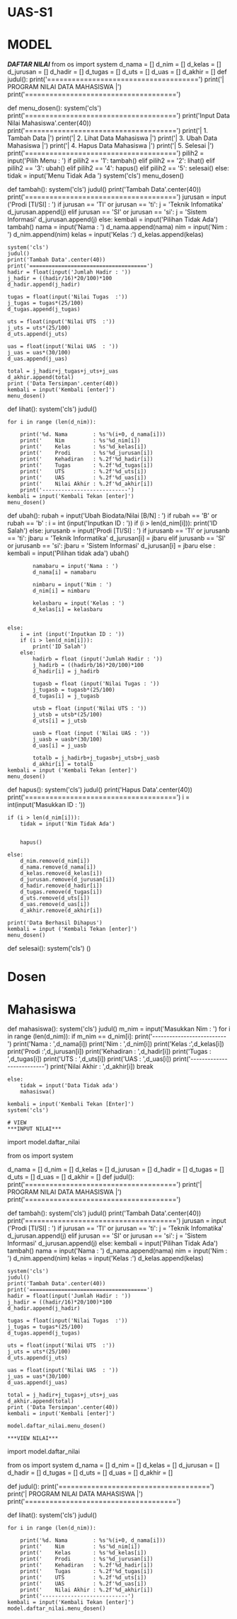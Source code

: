 # UAS-S1
# MODEL
***DAFTAR NILAI***
from os import system
d_nama = []
d_nim = []
d_kelas = []
d_jurusan = []
d_hadir = []
d_tugas = []
d_uts = []
d_uas = []
d_akhir = []
def judul():
    print('=====================================')
    print('|    PROGRAM NILAI DATA MAHASISWA   |')
    print('=====================================')

def menu_dosen():
    system('cls')
    print('=====================================')
    print('Input Data Nilai Mahasiswa'.center(40))
    print('=====================================')
    print('| 1. Tambah Data                    |')
    print('| 2. Lihat Data Mahasiswa           |')
    print('| 3. Ubah Data Mahasiswa            |')
    print('| 4. Hapus Data Mahasiswa           |')
    print('| 5. Selesai                        |')
    print('=====================================')
    pilih2 = input('Pilih Menu : ')
    if pilih2 == '1':
        tambah()
    elif pilih2 == '2':
        lihat()
    elif pilih2 == '3':
        ubah()
    elif pilih2 == '4':
        hapus()
    elif pilih2 == '5':
        selesai()
    else:
        tidak = input('Menu Tidak Ada ')
        system('cls')
        menu_dosen()

def tambah():
    system('cls')
    judul()
    print('Tambah Data'.center(40))
    print('=====================================')
    jurusan = input ('Prodi [TI/SI] : ')
    if jurusan == 'TI' or jurusan == 'ti':
        j = 'Teknik Infomatika'
        d_jurusan.append(j)
    elif jurusan == 'SI' or jurusan == 'si':
        j = 'Sistem Informasi'
        d_jurusan.append(j)
    else:
        kembali = input('Pilihan Tidak Ada')
        tambah()
    nama = input('Nama  : ')
    d_nama.append(nama)
    nim = input('Nim   : ')
    d_nim.append(nim)
    kelas = input('Kelas :')
    d_kelas.append(kelas)

    system('cls')
    judul()
    print('Tambah Data'.center(40))
    print('=====================================')
    hadir = float(input('Jumlah Hadir : '))
    j_hadir = ((hadir/16)*20/100)*100
    d_hadir.append(j_hadir)

    tugas = float(input('Nilai Tugas  :'))
    j_tugas = tugas*(25/100)
    d_tugas.append(j_tugas)

    uts = float(input('Nilai UTS  :'))
    j_uts = uts*(25/100)
    d_uts.append(j_uts)

    uas = float(input('Nilai UAS  : '))
    j_uas = uas*(30/100)
    d_uas.append(j_uas)

    total = j_hadir+j_tugas+j_uts+j_uas
    d_akhir.append(total)
    print ('Data Tersimpan'.center(40))
    kembali = input('Kembali [enter]')
    menu_dosen()

def lihat():
    system('cls')
    judul()

    for i in range (len(d_nim)):

        print('%d. Nama        : %s'%(i+0, d_nama[i]))
        print('    Nim         : %s'%d_nim[i])
        print('    Kelas       : %s'%d_kelas[i])
        print('    Prodi       : %s'%d_jurusan[i])
        print('    Kehadiran   : %.2f'%d_hadir[i])
        print('    Tugas       : %.2f'%d_tugas[i])
        print('    UTS         : %.2f'%d_uts[i])
        print('    UAS         : %.2f'%d_uas[i])
        print('    Nilai Akhir : %.2f'%d_akhir[i])
        print('---------------------------')
    kembali = input('Kembali Tekan [enter]')
    menu_dosen()

def ubah():
    rubah = input('Ubah Biodata/Nilai [B/N] : ')
    if rubah == 'B' or rubah == 'b' :
        i = int (input('Inputkan ID : '))
        if (i > len(d_nim[i])):
            print('ID Salah')
        else:
            jurusanb = input('Prodi [TI/SI] : ')
            if jurusanb == 'TI' or jurusanb == 'ti':
                jbaru = 'Teknik Informatika'
                d_jurusan[i] = jbaru
            elif jurusanb == 'SI' or jurusanb == 'si':
                jbaru = 'Sistem Informasi'
                d_jurusan[i] = jbaru
            else :
                kembali = input('Pilihan tidak ada')
                ubah()

            namabaru = input('Nama : ')
            d_nama[i] = namabaru

            nimbaru = input('Nim : ')
            d_nim[i] = nimbaru

            kelasbaru = input('Kelas : ')
            d_kelas[i] = kelasbaru

            
    else:
        i = int (input('Inputkan ID : '))
        if (i > len(d_nim[i])):
            print('ID Salah')
        else:
            hadirb = float (input('Jumlah Hadir : '))
            j_hadirb = ((hadirb/16)*20/100)*100
            d_hadir[i] = j_hadirb

            tugasb = float (input('Nilai Tugas : '))
            j_tugasb = tugasb*(25/100)
            d_tugas[i] = j_tugasb

            utsb = float (input('Nilai UTS : '))
            j_utsb = utsb*(25/100)
            d_uts[i] = j_utsb

            uasb = float (input ('Nilai UAS : '))
            j_uasb = uasb*(30/100)
            d_uas[i] = j_uasb

            totalb = j_hadirb+j_tugasb+j_utsb+j_uasb
            d_akhir[i] = totalb
    kembali = input ('Kembali Tekan [enter]')
    menu_dosen()  

def hapus():
    system('cls')
    judul()
    print('Hapus Data'.center(40))
    print('=====================================')
    i = int(input('Masukkan ID : '))
    
    if (i > len(d_nim[i])):
        tidak = input('Nim Tidak Ada')
        
       
        hapus()
    
    else:
        d_nim.remove(d_nim[i])
        d_nama.remove(d_nama[i])
        d_kelas.remove(d_kelas[i])
        d_jurusan.remove(d_jurusan[i])
        d_hadir.remove(d_hadir[i])
        d_tugas.remove(d_tugas[i])
        d_uts.remove(d_uts[i])
        d_uas.remove(d_uas[i])
        d_akhir.remove(d_akhir[i])
       
    print('Data Berhasil Dihapus')
    kembali = input ('Kembali Tekan [enter]')
    menu_dosen()

def selesai():
    system('cls')
    ()
# Dosen
# Mahasiswa
def mahasiswa():
    system('cls')
    judul()
    m_nim = input('Masukkan Nim : ')
    for i in range (len(d_nim)):
        if m_nim == d_nim[i]:
            print('--------------------------')
            print('Nama        : ',d_nama[i])
            print('Nim         : ',d_nim[i])
            print('Kelas       :',d_kelas[i])
            print('Prodi       :',d_jurusan[i])
            print('Kehadiran   : ',d_hadir[i])
            print('Tugas       : ',d_tugas[i])
            print('UTS         : ',d_uts[i])
            print('UAS         : ',d_uas[i])
            print('--------------------------')
            print('Nilai Akhir : ',d_akhir[i])
            break
            
    else:
        tidak = input('Data Tidak ada')
        mahasiswa()
        
    kembali = input('Kembali Tekan [Enter]')
    system('cls')
    
    # VIEW
    ***INPUT NILAI***
    
import model.daftar_nilai

from os import system

d_nama = []
d_nim = []
d_kelas = []
d_jurusan = []
d_hadir = []
d_tugas = []
d_uts = []
d_uas = []
d_akhir = []
def judul():
    print('=====================================')
    print('|    PROGRAM NILAI DATA MAHASISWA   |')
    print('=====================================')

def tambah():
    system('cls')
    judul()
    print('Tambah Data'.center(40))
    print('=====================================')
    jurusan = input ('Prodi [TI/SI] : ')
    if jurusan == 'TI' or jurusan == 'ti':
        j = 'Teknik Infomatika'
        d_jurusan.append(j)
    elif jurusan == 'SI' or jurusan == 'si':
        j = 'Sistem Informasi'
        d_jurusan.append(j)
    else:
        kembali = input('Pilihan Tidak Ada')
        tambah()
    nama = input('Nama  : ')
    d_nama.append(nama)
    nim = input('Nim   : ')
    d_nim.append(nim)
    kelas = input('Kelas :')
    d_kelas.append(kelas)

    system('cls')
    judul()
    print('Tambah Data'.center(40))
    print('=====================================')
    hadir = float(input('Jumlah Hadir : '))
    j_hadir = ((hadir/16)*20/100)*100
    d_hadir.append(j_hadir)

    tugas = float(input('Nilai Tugas  :'))
    j_tugas = tugas*(25/100)
    d_tugas.append(j_tugas)

    uts = float(input('Nilai UTS  :'))
    j_uts = uts*(25/100)
    d_uts.append(j_uts)

    uas = float(input('Nilai UAS  : '))
    j_uas = uas*(30/100)
    d_uas.append(j_uas)

    total = j_hadir+j_tugas+j_uts+j_uas
    d_akhir.append(total)
    print ('Data Tersimpan'.center(40))
    kembali = input('Kembali [enter]')

    model.daftar_nilai.menu_dosen()
    
    ***VIEW NILAI***
    
import model.daftar_nilai

from os import system
d_nama = []
d_nim = []
d_kelas = []
d_jurusan = []
d_hadir = []
d_tugas = []
d_uts = []
d_uas = []
d_akhir = []

def judul():
    print('=====================================')
    print('|    PROGRAM NILAI DATA MAHASISWA   |')
    print('=====================================')

def lihat():
    system('cls')
    judul()

    for i in range (len(d_nim)):

        print('%d. Nama        : %s'%(i+0, d_nama[i]))
        print('    Nim         : %s'%d_nim[i])
        print('    Kelas       : %s'%d_kelas[i])
        print('    Prodi       : %s'%d_jurusan[i])
        print('    Kehadiran   : %.2f'%d_hadir[i])
        print('    Tugas       : %.2f'%d_tugas[i])
        print('    UTS         : %.2f'%d_uts[i])
        print('    UAS         : %.2f'%d_uas[i])
        print('    Nilai Akhir : %.2f'%d_akhir[i])
        print('---------------------------')
    kembali = input('Kembali Tekan [enter]')
    model.daftar_nilai.menu_dosen()
